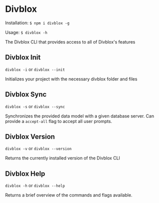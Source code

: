 # Divblox

Installation: `$ npm i divblox -g`

Usage: `$ divblox -h`

The Divblox CLI that provides access to all of Divblox's features

## Divblox Init

`divblox -i` or `divblox --init`

Initializes your project with the necessary divblox folder and files

## Divblox Sync

`divblox -s` or `divblox --sync`

Synchronizes the provided data model with a given database server.
Can provide a `accept-all` flag to accept all user prompts.

## Divblox Version

`divblox -v` or `divblox --version`

Returns the currently installed version of the Divblox CLI

## Divblox Help

`divblox -h` or `divblox --help`

Returns a brief overview of the commands and flags available.
